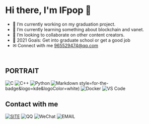 # Hi there, I'm IFpop 👋


- 🔭 I’m currently working on my graduation project.
- 🌱 I’m currently learning something about blockchain and vanet.
- 👯 I’m looking to collaborate on other content creators.
- 🥅 2021 Goals: Get into graduate school or get a good job
- ✉ Connect with me 965529474@qq.com

<br>

## PORTRAIT
![C](https://img.shields.io/badge/C-a8b9cc.svg?&style=for-the-badge&logo=c&logoColor=black)
![C++](https://img.shields.io/badge/c++-%2300599C.svg?&style=for-the-badge&logo=c%2b%2b&logoColor=white)
![Python](https://img.shields.io/badge/python-%233776AB.svg?&style=for-the-badge&logo=python&logoColor=white)
![Markdown](https://img.shields.io/badge/markdown-48ac98.svg?&style=for-the-badge&logo=markdown&logoColor=white)
style=for-the-badge&logo=kde&logoColor=white)
![Docker](https://img.shields.io/badge/Docker-%232496ED.svg?&style=for-the-badge&logo=docker&logoColor=white)
![VS Code](https://img.shields.io/badge/VS%20Code-%23007ACC.svg?&style=for-the-badge&logo=visual-studio-code&logoColor=white)

## Contact with me
[![SITE](https://img.shields.io/badge/site-ifpop.github.io-blueviolet?style=for-the-badge&logo=vercel&color=000000)](https://ifpop.github.io)
![QQ](https://img.shields.io/badge/QQ-965529474-blueviolet?style=for-the-badge&logo=tencent%20qq&color=4fc3f7)
![WeChat](https://img.shields.io/badge/WeChat-IFpop_-blueviolet?style=for-the-badge&logo=wechat&color=7bb32e)
![EMAIL](https://img.shields.io/badge/email-ifpoper@gmail.com-blueviolet?style=for-the-badge&logo=gmail&color=d14836)
